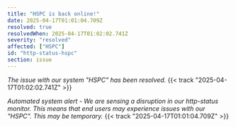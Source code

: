 ```yaml
---
title: "HSPC is back online!"
date: 2025-04-17T01:01:04.709Z
resolved: true
resolvedWhen: 2025-04-17T01:02:02.741Z
severity: "resolved"
affected: ["HSPC"]
id: "http-status-hspc"
section: issue
---
```


*The issue with our system "HSPC" has been resolved.* {{< track "2025-04-17T01:02:02.741Z" >}}

**Automated system alert* - We are sensing a disruption in our http-status monitor. This means that end users may experience issues with our "HSPC". This may be temporary.* {{< track "2025-04-17T01:01:04.709Z" >}}
